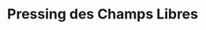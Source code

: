 ---
title: "Pressing des Champs Libres"
url: /rennes/pressing-des-champs-libres/
shop: Wäscherei
---